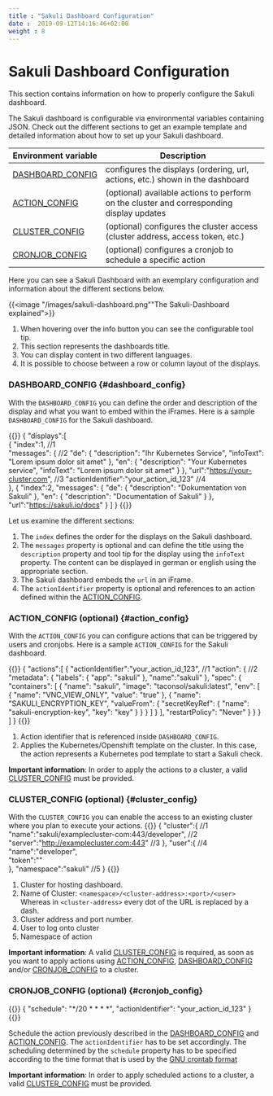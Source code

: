 ```yaml
---
title : "Sakuli Dashboard Configuration"
date :  2019-09-12T14:16:46+02:00
weight : 8
---
```


# Sakuli Dashboard Configuration

This section contains information on how to properly configure the Sakuli dashboard.

The Sakuli dashboard is configurable via environmental variables containing JSON.
Check out the different sections to get an example template and detailed information about how to set up your 
Sakuli dashboard.

| Environment variable                   | Description                                                                                  |
|----------------------------------------|----------------------------------------------------------------------------------------------|
| [DASHBOARD_CONFIG](#dashboard_config)  | configures the displays (ordering, url, actions, etc.) shown in the dashboard                |
| [ACTION_CONFIG](#action_config)        | (optional) available actions to perform on the cluster and corresponding display updates     |
| [CLUSTER_CONFIG](#cluster_config)      | (optional) configures the cluster access (cluster address, access token, etc.)               |
| [CRONJOB_CONFIG](#cronjob_config)      | (optional) configures a cronjob to schedule a specific action                                |
 
Here you can see a Sakuli Dashboard with an exemplary configuration and information about the different sections below.
 
{{<image "/images/sakuli-dashboard.png""The Sakuli-Dashboard explained">}} 

1. When hovering over the info button you can see the configurable tool tip.
2. This section represents the dashboards title.
3. You can display content in two different languages.
4. It is possible to choose between a row or column layout of the displays.

 
### DASHBOARD_CONFIG {#dashboard_config}

With the `DASHBOARD_CONFIG` you can define the order and description of the display and what you want to embed within the iFrames.
Here is a sample `DASHBOARD_CONFIG` for the Sakuli dashboard. 

{{<highlight javascript>}}
{
   "displays":[                                                         
      {
         "index":1,                                                         //1                           
         "messages": {                                                      //2
             "de": {
                "description": "Ihr Kubernetes Service",
                "infoText": "Lorem ipsum dolor sit amet"
             },
             "en": {
                "description": "Your Kubernetes service",
                "infoText": "Lorem ipsum dolor sit amet"
             }
         },
         "url":"https://your-cluster.com",                                         //3
         "actionIdentifier":"your_action_id_123"                                   //4         
      },
      {
         "index":2,
         "messages": {
             "de": {
                "description": "Dokumentation von Sakuli"
             },
             "en": {
                "description": "Documentation of Sakuli"
             }
         },
         "url":"https://sakuli.io/docs"
      }
   ]
}
{{</highlight>}}

Let us examine the different sections:

1. The `index` defines the order for the displays on the Sakuli dashboard. 
2. The `messages` property is optional and can define the title using the `description` property and tool tip for the display using the `infoText`
property. The content can be displayed in german or english using the appropriate section.
3. The Sakuli dashboard embeds the `url` in an iFrame. 
4. The `actionIdentifier` property is optional and references to an action defined within the [ACTION_CONFIG](#action_config).

### ACTION_CONFIG (optional) {#action_config}

With the `ACTION_CONFIG` you can configure actions that can be triggered by users and cronjobs.
Here is a sample `ACTION_CONFIG` for the Sakuli dashboard. 

{{<highlight javascript>}}
{
   "actions":[
      {
         "actionIdentifier":"your_action_id_123",    //1
         "action": {                                 //2
            "metadata": {
              "labels": {
                "app": "sakuli"
              },
              "name":"sakuli"
            },
            "spec": {
              "containers": [
                {
                  "name": "sakuli",
                  "image": "taconsol/sakuli:latest",
                  "env": [
                    {
                      "name": "VNC_VIEW_ONLY",
                      "value": "true"
                    },
                    {
                      "name": "SAKULI_ENCRYPTION_KEY",
                      "valueFrom": {
                        "secretKeyRef": {
                          "name": "sakuli-encryption-key",
                          "key": "key"
                        }
                      }
                    }
                  ]
                }
              ],
              "restartPolicy": "Never"
            }
         }
      }
   ]
}
{{</highlight>}}

1. Action identifier that is referenced inside `DASHBOARD_CONFIG`.
2. Applies the Kubernetes/Openshift template on the cluster. In this case, the action represents a Kubernetes pod template
to start a Sakuli check.

**Important information**: In order to apply the actions to a cluster, a valid [CLUSTER_CONFIG](#cluster_config) must be provided.

### CLUSTER_CONFIG (optional) {#cluster_config}

With the `CLUSTER_CONFIG` you can enable the access to an existing cluster where you plan to execute your actions.
{{<highlight javascript>}}
{
   "cluster":{                                              //1
      "name":"sakuli/examplecluster-com:443/developer",     //2           
      "server":"http://examplecluster.com:443"              //3
   },
   "user":{                                                 //4
      "name":"developer",         
      "token":"<login-token>"     
   },
   "namespace":"sakuli"                                     //5
}
{{</highlight>}}

1. Cluster for hosting dashboard.
2. Name of Cluster: `<namespace>/<cluster-address>:<port>/<user>`
  Whereas in `<cluster-address>` every dot of the URL is replaced by a dash.
3. Cluster address and port number.
4. User to log onto cluster
5. Namespace of action

**Important information**: A valid [CLUSTER_CONFIG](#cluster_config) is required, as soon as you want to apply actions using 
[ACTION_CONFIG](#action_config), [DASHBOARD_CONFIG](#dashboard_config) and/or [CRONJOB_CONFIG](#cronjob_config) to a cluster.

### CRONJOB_CONFIG (optional) {#cronjob_config}
{{<highlight javascript>}}
{
    "schedule": "*/20 * * * *",
    "actionIdentifier": "your_action_id_123"
}
{{</highlight>}}

Schedule the action previously described in the [DASHBOARD_CONFIG](#dashboard_config) and [ACTION_CONFIG](#action_config).
The `actionIdentifier` has to be set accordingly.
The scheduling determined by the `schedule` property
has to be specified according to the time format
that is used by the [GNU crontab format](https://www.gnu.org/software/mcron/manual/html_node/Crontab-file.html) 

**Important information**: In order to apply scheduled actions to a cluster, a valid [CLUSTER_CONFIG](#cluster_config) must be provided.